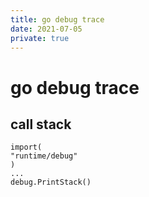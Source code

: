 ```yaml
---
title: go debug trace
date: 2021-07-05
private: true
---
```

# go debug trace
## call stack
    import(
    "runtime/debug"
    )
    ...    
    debug.PrintStack()
